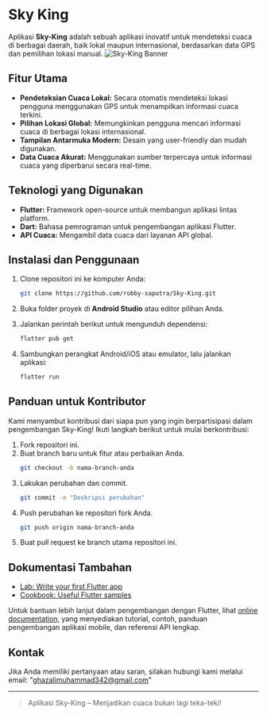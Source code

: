 # Sky King

Aplikasi **Sky-King** adalah sebuah aplikasi inovatif untuk mendeteksi cuaca di berbagai daerah, baik lokal maupun internasional, berdasarkan data GPS dan pemilihan lokasi manual.
![Sky-King Banner](https://via.placeholder.com/800x400.png?text=Sky+King+App)

## Fitur Utama

- **Pendeteksian Cuaca Lokal:** Secara otomatis mendeteksi lokasi pengguna menggunakan GPS untuk menampilkan informasi cuaca terkini.
- **Pilihan Lokasi Global:** Memungkinkan pengguna mencari informasi cuaca di berbagai lokasi internasional.
- **Tampilan Antarmuka Modern:** Desain yang user-friendly dan mudah digunakan.
- **Data Cuaca Akurat:** Menggunakan sumber terpercaya untuk informasi cuaca yang diperbarui secara real-time.

## Teknologi yang Digunakan

- **Flutter:** Framework open-source untuk membangun aplikasi lintas platform.
- **Dart:** Bahasa pemrograman untuk pengembangan aplikasi Flutter.
- **API Cuaca:** Mengambil data cuaca dari layanan API global.

## Instalasi dan Penggunaan

1. Clone repositori ini ke komputer Anda:
   ```bash
   git clone https://github.com/robby-saputra/Sky-King.git
   ```

2. Buka folder proyek di **Android Studio** atau editor pilihan Anda.

3. Jalankan perintah berikut untuk mengunduh dependensi:
   ```bash
   flutter pub get
   ```

4. Sambungkan perangkat Android/iOS atau emulator, lalu jalankan aplikasi:
   ```bash
   flutter run
   ```

## Panduan untuk Kontributor

Kami menyambut kontribusi dari siapa pun yang ingin berpartisipasi dalam pengembangan Sky-King! Ikuti langkah berikut untuk mulai berkontribusi:

1. Fork repositori ini.
2. Buat branch baru untuk fitur atau perbaikan Anda.
   ```bash
   git checkout -b nama-branch-anda
   ```
3. Lakukan perubahan dan commit.
   ```bash
   git commit -m "Deskripsi perubahan"
   ```
4. Push perubahan ke repositori fork Anda.
   ```bash
   git push origin nama-branch-anda
   ```
5. Buat pull request ke branch utama repositori ini.

## Dokumentasi Tambahan

- [Lab: Write your first Flutter app](https://docs.flutter.dev/get-started/codelab)
- [Cookbook: Useful Flutter samples](https://docs.flutter.dev/cookbook)

Untuk bantuan lebih lanjut dalam pengembangan dengan Flutter, lihat
[online documentation](https://docs.flutter.dev/), yang menyediakan tutorial,
contoh, panduan pengembangan aplikasi mobile, dan referensi API lengkap.

## Kontak

Jika Anda memiliki pertanyaan atau saran, silakan hubungi kami melalui email: "ghazalimuhammad342@gmail.com"

---

> Aplikasi Sky-King – Menjadikan cuaca bukan lagi teka-teki!
